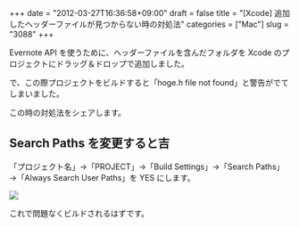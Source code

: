 +++
date = "2012-03-27T16:36:58+09:00"
draft = false
title = "[Xcode] 追加したヘッダーファイルが見つからない時の対処法"
categories = ["Mac"]
slug = "3088"
+++

Evernote API を使うために、ヘッダーファイルを含んだフォルダを Xcode のプロジェクトにドラッグ＆ドロップで追加しました。

で、この際プロジェクトをビルドすると「hoge.h file not found」と警告がでてしまいました。

この時の対処法をシェアします。

## Search Paths を変更すると吉

「プロジェクト名」→「PROJECT」→「Build Settings」→「Search Paths」→「Always Search User Paths」を YES にします。

![](/images/2012/03/3088_1.png)

これで問題なくビルドされるはずです。
